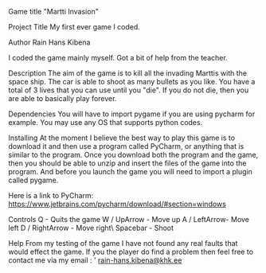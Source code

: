 Game title
"Martti Invasion"

Project Title
My first ever game I coded.

Author
Rain Hans Kibena

I coded the game mainly myself. Got a bit of help from the teacher.

Description
The aim of the game is to kill all the invading Marttis with the space ship. The car is able to shoot as many bullets as you like. You have a total of 3 lives that you can use until you "die". If you do not die, then you are able to basically play forever.

Dependencies
You will have to import pygame if you are using pycharm for example.
You may use any OS that supports python codes.

Installing
At the moment I believe the best way to play this game is to download it and then use a program called PyCharm, or anything that is similar to the program. Once you download both the program and the game, then you should be able to unzip and insert the files of the game into the program. And before you launch the game you will need to import a plugin called pygame.

Here is a link to PyCharm: https://www.jetbrains.com/pycharm/download/#section=windows

Controls
Q - Quits the game
W / UpArrow - Move up
A / LeftArrow- Move left
D / RightArrow - Move right\ Spacebar - Shoot

Help
From my testing of the game I have not found any real faults that would effect the game. If you the player do find a problem then feel free to contact me via my email : '
rain-hans.kibena@khk.ee
